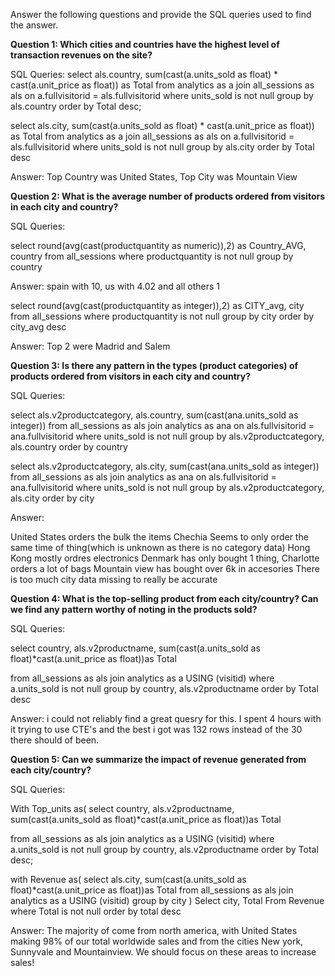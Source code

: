 Answer the following questions and provide the SQL queries used to find the answer.

    
**Question 1: Which cities and countries have the highest level of transaction revenues on the site?**


SQL Queries:
select 
als.country,
sum(cast(a.units_sold as float) * cast(a.unit_price as float)) as Total
from analytics as a
join all_sessions as als
on a.fullvisitorid = als.fullvisitorid
where units_sold is not null
group by als.country
order by Total desc;

select 
als.city,
sum(cast(a.units_sold as float) * cast(a.unit_price as float)) as Total
from analytics as a
join all_sessions as als
on a.fullvisitorid = als.fullvisitorid
where units_sold is not null
group by als.city
order by Total desc


Answer: Top Country was United States, Top City was Mountain View




**Question 2: What is the average number of products ordered from visitors in each city and country?**


SQL Queries:

select round(avg(cast(productquantity as numeric)),2) as Country_AVG, country
from all_sessions
where productquantity is not null
group by country

Answer: spain with 10, us with 4.02 and all others 1

select round(avg(cast(productquantity as integer)),2) as CITY_avg, city
from all_sessions
where productquantity is not null
group by city
order by city_avg desc


Answer: Top 2 were Madrid and Salem





**Question 3: Is there any pattern in the types (product categories) of products ordered from visitors in each city and country?**


SQL Queries:

select  als.v2productcategory,
		als.country, sum(cast(ana.units_sold as integer))
from all_sessions as als
join analytics as ana 
on als.fullvisitorid = ana.fullvisitorid
where units_sold is not null
group by als.v2productcategory, als.country
order by country

select  als.v2productcategory,
		als.city, sum(cast(ana.units_sold as integer))
from all_sessions as als
join analytics as ana 
on als.fullvisitorid = ana.fullvisitorid
where units_sold is not null
group by als.v2productcategory, als.city
order by city

Answer:

United States orders the bulk the items
Chechia Seems to only order the same time of thing(which is unknown as there is no category data)
Hong Kong mostly ordres electronics
Denmark has only bought 1 thing, 
Charlotte orders a lot of bags
Mountain view has bought over 6k in accesories
There is too much city data missing to really be accurate




**Question 4: What is the top-selling product from each city/country? Can we find any pattern worthy of noting in the products sold?**


SQL Queries:

select 
country,
als.v2productname,
sum(cast(a.units_sold as float)*cast(a.unit_price as float))as Total

from all_sessions as als
join analytics as a USING (visitid)
where a.units_sold is not null
group by  country, als.v2productname
order by Total desc



Answer: i could not reliably find a great quesry for this.  I spent 4 hours with it
trying to use CTE's and the best i got was 132 rows instead of the 30 there should of 
been.  





**Question 5: Can we summarize the impact of revenue generated from each city/country?**

SQL Queries:

With Top_units as(
select 
country,
als.v2productname,
sum(cast(a.units_sold as float)*cast(a.unit_price as float))as Total

from all_sessions as als
join analytics as a USING (visitid)
where a.units_sold is not null
group by  country, als.v2productname
order by Total desc;

with Revenue as(
select 
als.city,
sum(cast(a.units_sold as float)*cast(a.unit_price as float))as Total
from all_sessions as als
join analytics as a USING (visitid)
group by city	)
Select 
	city,
	Total
From Revenue
where Total is not null
order by total desc


Answer: The majority of come from north america, with United States making 98% of our total worldwide sales
and from the cities New york, Sunnyvale and Mountainview. We should focus on these areas to increase sales!







